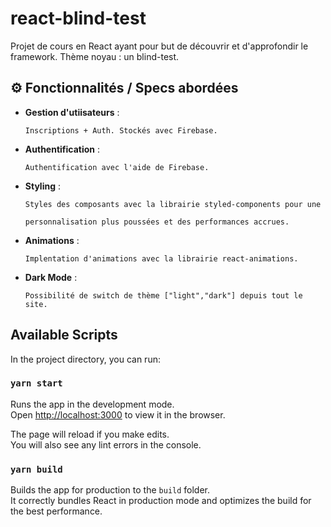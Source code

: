 # react-blind-test

Projet de cours en React ayant pour but de découvrir et d'approfondir le framework. Thème noyau : un blind-test.

## ⚙️ Fonctionnalités / Specs abordées

* **Gestion d'utiisateurs** :
    ```
    Inscriptions + Auth. Stockés avec Firebase.
    ```

* **Authentification** :
    ```
    Authentification avec l'aide de Firebase.
    ```

* **Styling** :
    ```
    Styles des composants avec la librairie styled-components pour une 
    
    personnalisation plus poussées et des performances accrues.
    ```

* **Animations** :
    ```
    Implentation d'animations avec la librairie react-animations.
    ```

* **Dark Mode** :
    
    ```
    Possibilité de switch de thème ["light","dark"] depuis tout le site.
    ```

## Available Scripts

In the project directory, you can run:

### `yarn start`

Runs the app in the development mode.\
Open [http://localhost:3000](http://localhost:3000) to view it in the browser.

The page will reload if you make edits.\
You will also see any lint errors in the console.

### `yarn build`

Builds the app for production to the `build` folder.\
It correctly bundles React in production mode and optimizes the build for the best performance.

